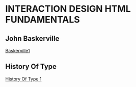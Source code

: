 INTERACTION DESIGN HTML FUNDAMENTALS
====================================
John Baskerville
----------------
[Baskerville1](https://github.com/CalumDixon/JohnBaskerville/blob/gh-pages/johnbaskerville1.html)

History Of Type
---------------
[History Of Type 1]()